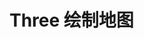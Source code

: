 # Three 绘制地图

<ChinaMap />

<script setup>
    import ChinaMap from '../components/demo/three/chinaMap.vue'
</script>
